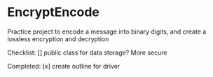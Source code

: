 # EncryptEncode
Practice project to encode a message into binary digits, and create a lossless encryption and decryption

Checklist:
[] public class for data storage? More secure

Completed:
[x] create outline for driver

